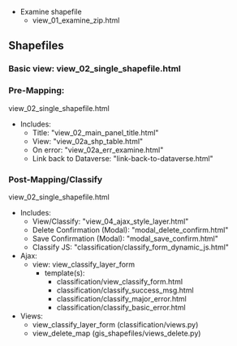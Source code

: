 - Examine shapefile
    - view_01_examine_zip.html

## Shapefiles

### Basic view: view_02_single_shapefile.html

### Pre-Mapping:

view_02_single_shapefile.html

- Includes:
    - Title: "view_02_main_panel_title.html"
    - View: "view_02a_shp_table.html"
    - On error: "view_02a_err_examine.html"
    - Link back to Dataverse: "link-back-to-dataverse.html"

### Post-Mapping/Classify

view_02_single_shapefile.html

- Includes:
    - View/Classify: "view_04_ajax_style_layer.html"
    - Delete Confirmation (Modal): "modal_delete_confirm.html"
    - Save Confirmation (Modal): "modal_save_confirm.html"
    - Classify JS: "classification/classify_form_dynamic_js.html"
- Ajax:
    - view: view_classify_layer_form
        - template(s):
            - classification/view_classify_form.html
            - classification/classify_success_msg.html
            - classification/classify_major_error.html
            - classification/classify_basic_error.html
- Views:
    - view_classify_layer_form (classification/views.py)
    - view_delete_map (gis_shapefiles/views_delete.py)
